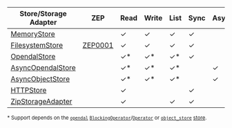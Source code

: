 | Store/Storage Adapter       | ZEP       | Read     | Write    | List     | Sync    | Async   | Crate                |
| --------------------------- | --------  | -------- | -------- | -------- | ------- | ------- | -------------------- |
| [MemoryStore]               |           | &check;  | &check;  | &check;  | &check; |         | [zarrs_storage]      |
| [FilesystemStore]           | [ZEP0001] | &check;  | &check;  | &check;  | &check; |         | [zarrs_filesystem]   |
| [OpendalStore]              |           | &check;* | &check;* | &check;* | &check; |         | [zarrs_opendal]      |
| [AsyncOpendalStore]         |           | &check;* | &check;* | &check;* |         | &check; | [zarrs_opendal]      |
| [AsyncObjectStore]          |           | &check;* | &check;* | &check;* |         | &check; | [zarrs_object_store] |
| [HTTPStore]                 |           | &check;  |          |          | &check; |         | [zarrs_http]         |
| [ZipStorageAdapter]         |           | &check;  |          | &check;  | &check; |         | [zarrs_zip]          |

<sup>\* Support depends on the [`opendal`](https://docs.rs/opendal/latest/opendal/) [`BlockingOperator`](https://docs.rs/opendal/latest/opendal/struct.BlockingOperator.html)/[`Operator`](https://docs.rs/opendal/latest/opendal/struct.Operator.html) or [`object_store`](https://docs.rs/object_store/latest/object_store/) [store](https://docs.rs/object_store/latest/object_store/index.html#modules).</sup>

[ZEP0001]: https://zarr.dev/zeps/accepted/ZEP0001.html

[AsyncToSyncStorageAdapter]: crate::storage::storage_adapter::async_to_sync::AsyncToSyncStorageAdapter

[zarrs_storage]: https://docs.rs/zarrs_storage/latest/zarrs_storage/
[zarrs_filesystem]: https://docs.rs/zarrs_filesystem/latest/zarrs_filesystem/
[zarrs_object_store]: https://docs.rs/zarrs_object_store/latest/zarrs_object_store/
[zarrs_opendal]: https://docs.rs/zarrs_opendal/latest/zarrs_opendal/
[zarrs_http]: https://docs.rs/zarrs_http/latest/zarrs_http/
[zarrs_zip]: https://docs.rs/zarrs_zip/latest/zarrs_zip/

[MemoryStore]: https://docs.rs/zarrs_storage/latest/zarrs_storage/struct.MemoryStore.html
[FilesystemStore]: https://docs.rs/zarrs_filesystem/latest/zarrs_filesystem/struct.FilesystemStore.html
[OpendalStore]: https://docs.rs/zarrs_opendal/latest/zarrs_opendal/struct.OpendalStore.html
[AsyncOpendalStore]: https://docs.rs/zarrs_opendal/latest/zarrs_opendal/struct.AsyncOpendalStore.html
[AsyncObjectStore]: https://docs.rs/zarrs_object_store/latest/zarrs_object_store/struct.AsyncObjectStore.html
[HTTPStore]: https://docs.rs/zarrs_http/latest/zarrs_http/struct.HTTPStore.html
[ZipStorageAdapter]: https://docs.rs/zarrs_zip/latest/zarrs_zip/struct.ZipStorageAdapter.html
